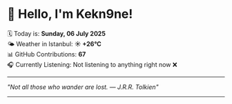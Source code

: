# 👋 Hello, I'm Kekn9ne!

🗓️ Today is: **Sunday, 06 July 2025**  
🌤️ Weather in Istanbul: **☀️   +26°C**  
📊 GitHub Contributions: **67**  
🎧 Currently Listening: Not listening to anything right now ❌

---

_"Not all those who wander are lost. — *J.R.R. Tolkien*"_

---
